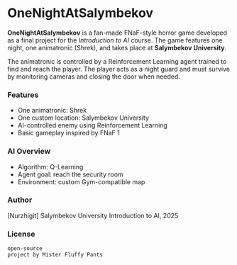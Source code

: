 # OneNightAtSalymbekov

**OneNightAtSalymbekov** is a fan-made FNaF-style horror game developed as a final project for the *Introduction to AI* course. The game features one night, one animatronic (Shrek), and takes place at **Salymbekov University**.

The animatronic is controlled by a Reinforcement Learning agent trained to find and reach the player. The player acts as a night guard and must survive by monitoring cameras and closing the door when needed.

### Features

* One animatronic: Shrek
* One custom location: Salymbekov University
* AI-controlled enemy using Reinforcement Learning
* Basic gameplay inspired by FNaF 1

### AI Overview

* Algorithm: Q-Learning
* Agent goal: reach the security room
* Environment: custom Gym-compatible map

### Author

\[Nurzhigit]
Salymbekov University
Introduction to AI, 2025

### License

```text
open-source
project by Mister Fluffy Pants 
```
